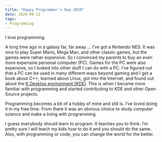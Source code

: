 ```yaml
---
title: "Happy Programmer's Day 2020"
date: 2020-09-12
tags:
- Programming
---
```


I love programming.

A long time ago in a galaxy far, far away ... I’ve got a Nintendo NES. It was
nice to play Super Mario, Mega Man, and other classic games, but the games were
rather expensive. So I convinced my parents to buy an even more expensive
personal computer (PC). Games for the PC were also expensive, so I looked into
other stuff I can do with a PC. I’ve figured out that a PC can be used in many
different ways beyond gaming and I got a book about C++, learned about Linux,
got into the Internet, and found out about the [K Desktop environment (KDE)](https://kde.org/).
This is when I became more familiar with programming and started contributing
to KDE and other Open Source projects.

Programming becomes a bit of a hobby of mine and still is. I’ve loved doing it
in my free time. From there it was an obvious choice to study computer science
and make a living with programming.

I guess everybody should learn to program. It teaches you to think. I’m pretty
sure I will teach my kids how to do it and you should do the same. Also, with
programming or code, you can change the world for the better.
